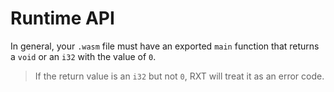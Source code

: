 # Runtime API
In general, your `.wasm` file must have an exported `main` function that returns a `void` or an `i32` with the value of `0`.
> If the return value is an `i32` but not `0`, RXT will treat it as an error code.